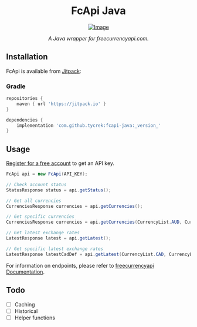 <div align="center">

FcApi Java
===

[![Image]][Jitpack]

*A Java wrapper for freecurrencyapi.com.*

</div>

## Installation

FcApi is available from [Jitpack]:

### Gradle

```groovy
repositories {
    maven { url 'https://jitpack.io' }
}

dependencies {
    implementation 'com.github.tycrek:fcapi-java:_version_'
}
```

## Usage

[Register for a free account](https://app.freecurrencyapi.com/register) to get an API key.

```java
FcApi api = new FcApi(API_KEY);

// Check account status
StatusResponse status = api.getStatus();

// Get all currencies
CurrenciesResponse currencies = api.getCurrencies();

// Get specific currencies
CurrenciesResponse currencies = api.getCurrencies(CurrencyList.AUD, CurrencyList.CAD, CurrencyList.EUR, CurrencyList.USD);

// Get latest exchange rates
LatestResponse latest = api.getLatest();

// Get specific latest exchange rates
LatestResponse latestCadDef = api.getLatest(CurrencyList.CAD, CurrencyList.EUR);
```

For information on endpoints, please refer to [freecurrencyapi Documentation](https://freecurrencyapi.com/docs).

## Todo

- [ ] Caching
- [ ] Historical
- [ ] Helper functions

[Image]: https://jitpack.io/v/tycrek/fcapi-java.svg?style=flat-square
[Jitpack]: https://jitpack.io/#tycrek/fcapi-java/
